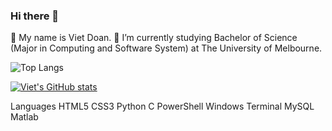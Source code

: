 ### Hi there 👋
🧔 My name is Viet Doan.
🌱 I’m currently studying Bachelor of Science (Major in Computing and Software System) at The University of Melbourne.

![Top Langs](https://github-readme-stats.vercel.app/api/top-langs/?username=viet-doan&theme=dracula)

[![Viet's GitHub stats](https://github-readme-stats.vercel.app/api?username=viet-doan&theme=dracula&hide=stars,prs,issues)](https://github.com/viet-doan/github-readme-stats)


Languages
HTML5 CSS3 Python C PowerShell Windows Terminal MySQL Matlab 
<!--
**viet-doan/viet-doan** is a ✨ _special_ ✨ repository because its `README.md` (this file) appears on your GitHub profile.

Here are some ideas to get you started:

- 🔭 I’m currently working on ...
- 🌱 I’m currently learning ...
- 👯 I’m looking to collaborate on ...
- 🤔 I’m looking for help with ...
- 💬 Ask me about ...
- 📫 How to reach me: ...
- 😄 Pronouns: ...
- ⚡ Fun fact: ...
-->
